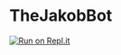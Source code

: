 # TheJakobBot




[![Run on Repl.it](https://repl.it/badge/github/jkampich1411/jbot)](https://repl.it/github/jkampich1411/jbot)

